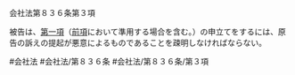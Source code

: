 会社法第８３６条第３項

被告は、[第一項](会社法＿＿＿＿第８３６条第１項)（[前項](会社法＿＿＿＿第８３６条第２項)において準用する場合を含む。）の申立てをするには、原告の訴えの提起が悪意によるものであることを疎明しなければならない。

#会社法
#会社法/第８３６条
#会社法/第８３６条/第３項
